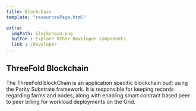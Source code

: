 ```yaml
---
title: Blockchain
template: "resourcesPage.html"

extra:
  imgPath: blockchain.png
  button : Explore Other Developer Components
  link : /developer
---
```


## ThreeFold Blockchain 

The ThreeFold blockChain is an application specific blockchain built using the Parity Substrate framework. It is responsible for keeping records regarding farms and nodes, along with enabling smart contract based peer to peer billing for workload deployments on the Grid.
